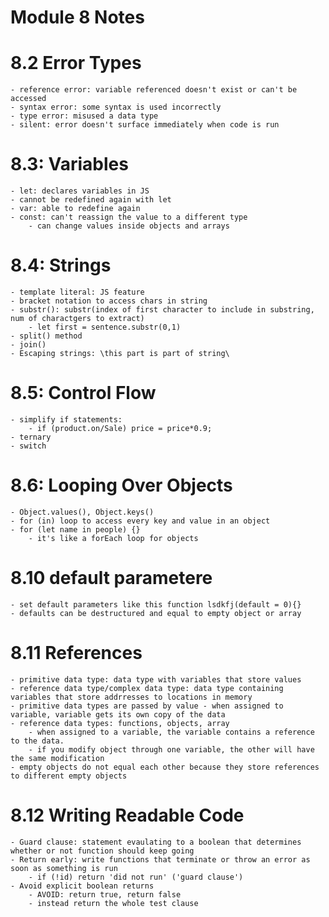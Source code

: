 # Module 8 Notes

# 8.2 Error Types

    - reference error: variable referenced doesn't exist or can't be accessed
    - syntax error: some syntax is used incorrectly
    - type error: misused a data type
    - silent: error doesn't surface immediately when code is run

# 8.3: Variables

    - let: declares variables in JS
    - cannot be redefined again with let
    - var: able to redefine again
    - const: can't reassign the value to a different type
        - can change values inside objects and arrays

# 8.4: Strings

    - template literal: JS feature
    - bracket notation to access chars in string
    - substr(): substr(index of first character to include in substring, num of charactgers to extract)
        - let first = sentence.substr(0,1)
    - split() method
    - join()
    - Escaping strings: \this part is part of string\ 

# 8.5: Control Flow

    - simplify if statements:
        - if (product.on/Sale) price = price*0.9;
    - ternary
    - switch

# 8.6: Looping Over Objects

    - Object.values(), Object.keys()
    - for (in) loop to access every key and value in an object
    - for (let name in people) {}
        - it's like a forEach loop for objects

# 8.10 default parametere

    - set default parameters like this function lsdkfj(default = 0){}
    - defaults can be destructured and equal to empty object or array

# 8.11 References

    - primitive data type: data type with variables that store values
    - reference data type/complex data type: data type containing variables that store addrresses to locations in memory
    - primitive data types are passed by value - when assigned to variable, variable gets its own copy of the data
    - reference data types: functions, objects, array
        - when assigned to a variable, the variable contains a reference to the data.
        - if you modify object through one variable, the other will have the same modification
    - empty objects do not equal each other because they store references to different empty objects

# 8.12 Writing Readable Code

    - Guard clause: statement evaulating to a boolean that determines whether or not function should keep going
    - Return early: write functions that terminate or throw an error as soon as something is run
        - if (!id) return 'did not run' ('guard clause')
    - Avoid explicit boolean returns
        - AVOID: return true, return false
        - instead return the whole test clause

